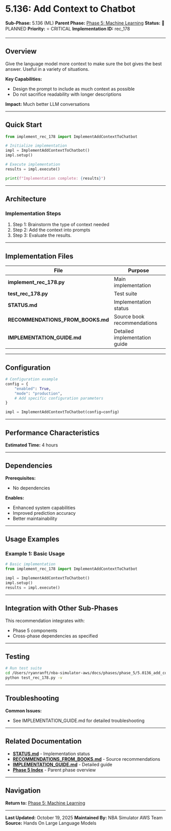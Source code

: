 # 5.136: Add Context to Chatbot

**Sub-Phase:** 5.136 (ML)
**Parent Phase:** [Phase 5: Machine Learning](../PHASE_5_INDEX.md)
**Status:** 🔵 PLANNED
**Priority:** ⭐ CRITICAL
**Implementation ID:** rec_178

---

## Overview

Give the language model more context to make sure the bot gives the best answer. Useful in a variety of situations.

**Key Capabilities:**
- Design the prompt to include as much context as possible
- Do not sacrifice readability with longer descriptions

**Impact:**
Much better LLM conversations

---

## Quick Start

```python
from implement_rec_178 import ImplementAddContextToChatbot

# Initialize implementation
impl = ImplementAddContextToChatbot()
impl.setup()

# Execute implementation
results = impl.execute()

print(f"Implementation complete: {results}")
```

---

## Architecture

### Implementation Steps

1. Step 1: Brainstorm the type of context needed
2. Step 2: Add the context into prompts
3. Step 3: Evaluate the results.

---

## Implementation Files

| File | Purpose |
|------|---------|
| **implement_rec_178.py** | Main implementation |
| **test_rec_178.py** | Test suite |
| **STATUS.md** | Implementation status |
| **RECOMMENDATIONS_FROM_BOOKS.md** | Source book recommendations |
| **IMPLEMENTATION_GUIDE.md** | Detailed implementation guide |

---

## Configuration

```python
# Configuration example
config = {
    "enabled": True,
    "mode": "production",
    # Add specific configuration parameters
}

impl = ImplementAddContextToChatbot(config=config)
```

---

## Performance Characteristics

**Estimated Time:** 4 hours

---

## Dependencies

**Prerequisites:**
- No dependencies

**Enables:**
- Enhanced system capabilities
- Improved prediction accuracy
- Better maintainability

---

## Usage Examples

### Example 1: Basic Usage

```python
# Basic implementation
from implement_rec_178 import ImplementAddContextToChatbot

impl = ImplementAddContextToChatbot()
impl.setup()
results = impl.execute()
```

---

## Integration with Other Sub-Phases

This recommendation integrates with:
- Phase 5 components
- Cross-phase dependencies as specified

---

## Testing

```bash
# Run test suite
cd /Users/ryanranft/nba-simulator-aws/docs/phases/phase_5/5.0136_add_context_to_chatbot
python test_rec_178.py -v
```

---

## Troubleshooting

**Common Issues:**
- See IMPLEMENTATION_GUIDE.md for detailed troubleshooting

---

## Related Documentation

- **[STATUS.md](STATUS.md)** - Implementation status
- **[RECOMMENDATIONS_FROM_BOOKS.md](RECOMMENDATIONS_FROM_BOOKS.md)** - Source recommendations
- **[IMPLEMENTATION_GUIDE.md](IMPLEMENTATION_GUIDE.md)** - Detailed guide
- **[Phase 5 Index](../PHASE_5_INDEX.md)** - Parent phase overview

---

## Navigation

**Return to:** [Phase 5: Machine Learning](../PHASE_5_INDEX.md)

---

**Last Updated:** October 19, 2025
**Maintained By:** NBA Simulator AWS Team
**Source:** Hands On Large Language Models
